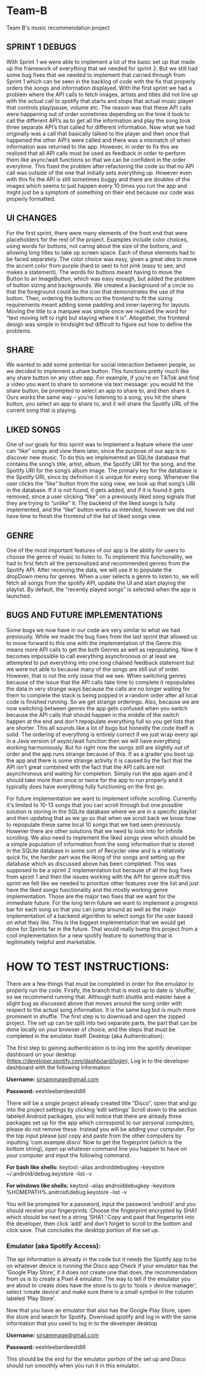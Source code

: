 # Team-B
Team B's music recommendation project 


## SPRINT 1 DEBUGS
With Sprint 1 we were able to implement a lot of the basic set up that made up the framework of everything that we needed for sprint 2. But we still had some bug fixes that we needed to implement that carried through from Sprint 1 which can be seen in the backlog of code with the fix that properly orders the songs and information displayed. With the first sprint we had a problem where the API calls to fetch images, artists and titles did not line up with the actual call to spotify that starts and stops that actual music player that controls play/pause, volume etc. The reason was that these API calls were happening out of order sometimes depending on the time it took to call the different API’s as to get all the information and play the song took three separate API’s that called for different information. Now what we had originally was a call that basically talked to the player and then once that happened the other API’s were called and there was a mismatch of when information was returned to the app. However, in order to fix this we realized that all API calls must be used as feedback in order to perform them like async/wait functions so that we can be confident in the order everytime. This fixed the problem after refactoring the code so that no API call was outside of the one that initially sets everything up. However even with this fix the API is still sometimes buggy and there are doubles of the images which seems to just happen every 10 times you run the app and might just be a symptom of something on their end because our code was properly formatted.

## UI CHANGES
For the first sprint, there were many elements of the front end that were placeholders for the rest of the project. Examples include color choices, using words for buttons, not caring about the size of the buttons, and allowing long titles to take up screen space. Each of these elements had to be faced separately. The color choice was easy, given a great idea to move the accent color from purple (hard to see) to hot pink (easy to see, and makes a statement). The words for buttons meant having to move the Button to an ImageButton, which was easy enough, but added the problem of button sizing and backgrounds. We created a background of a circle so that the foreground could be the icon that demonstrates the use of the button. Then, ordering the buttons on the frontend to fit the sizing requirements meant adding some padding and inner-layering for layouts. Moving the title to a marquee was simple once we realized the word for “text moving left to right but staying where it is”. Altogether, the frontend design was simple in hindsight but difficult to figure out how to define the problems.

## SHARE 
We wanted to add some potential for social interaction between people, so we decided to implement a share button. This functions pretty much like any share button on any other app. For example, if you’re on TikTok and find a video you want to share to someone via text message: you would hit the share button, be prompted to select an app to share to, and then share it. Ours works the same way – you’re listening to a song, you hit the share button, you select an app to share to, and it will share the Spotify URL of the current song that is playing.

## LIKED SONGS
One of our goals for this sprint was to implement a feature where the user can “like” songs and view them later, since the purpose of our app is to discover new music. To do this we implemented an SQLite database that contains the song’s title, artist, album, the Spotify URI for the song, and the Spotify URI for the song’s album image. The primary key for the database is the Spotify URI, since by definition it is unique for every song. Whenever the user clicks the “like” button from the song view, we look up that song’s URI in the database. If it is not found, it gets added, and if it is found it gets removed, since a user clicking “like” on a previously liked song signals that they are trying to “unlike” it. The backend of the liked songs is fully implemented, and the “like” button works as intended, however we did not have time to finish the frontend of the list of liked songs view.

## GENRE
One of the most important features of our app is the ability for users to choose the genre of music to listen to. To implement this functionality, we had to first fetch all the personalized and recommended genres from the Spotify API. After receiving the data, we will use it to populate the dropDown menu for genres. When a user selects a genre to listen to, we will fetch all songs from the spotify API, update the UI and start playing the playlist. By default, the “recently played songs” is selected when the app is launched.

## BUGS AND FUTURE IMPLEMENTATIONS 
Some bugs we now have in our code are very similar to what we had previously. While we made the bug fixes from the last sprint that allowed us to move forward to this one with the implementation of the Genre this means more API calls to get the both Genres as well as repopulating. Now it becomes impossible to call everything asynchronous or at least we attempted to put everything into one long chained feedback statement but we were not able to because many of the songs are still out of order. However, that is not the only issue that we see. When switching genres because of the issue that the API calls take time to complete it repopulates the data in very strange ways because the calls are no longer waiting for them to complete the stack is being popped in a random order after all local code is finished running. So we get strange orderings. Also, because we are now switching between genres the app gets confused when you switch because the API calls that should happen in the middle of the switch happen at the end and don’t repopulate everything full so you get lists that are shorter. This all sounds like a lot of bugs but honestly the code itself is solid. The ordering of everything is entirely correct if we just wrap every api in a Java version of async/wait function then we will have everything working harmoniously. But for right now the songs still are slightly out of order and the app runs strange because of this. If as a grader you boot up the app and there is some strange activity it is caused by the fact that the API isn’t great combined with the fact that the API calls are not asynchronous and waiting for completion. Simply run the app again and it should take more than once or twice for the app to run properly and it typically does have everything fully functioning on the first go.

For future implementation we want to implement infinite scrolling. Currently it's limited to 10-13 songs that you can scroll through but one possible solution is storing in the SQLite database where we are in a specific playlist and then updating that as we go so that when we scroll back we know how to repopulate these same local 10 songs that we had seen previously. However there are other solutions that we need to look into for infinite scrolling. We also need to implement the liked songs view which should be a simple population of information from the song information that is stored in the SQLite database in some sort of Recycler view and is a relatively quick fix, the harder part was the liking of the songs and setting up the database which as discussed above has been completed. This was supposed to be a sprint 2 implementation but because of all the bug fixes from sprint 1 and then the issues working with the API for genre stuff this sprint we felt like we needed to prioritize other features over the list and just have the liked songs functionality and the mostly working genre implementation. Those are the major two fixes that we want for the immediate future. For the long term future we want to implement a progress bar for each song so that you can jump around as well as the major implementation of a backend algorithm to select songs for the user based on what they like. This is the biggest implementation that we would get done for Sprints far in the future. That would really bump this project from a cool implementation for a new spotify feature to something that is legitimately helpful and marketable.

# HOW TO TEST INSTRUCTIONS:
There are a few things that must be completed in order for the emulator to properly run the code. Firstly, the branch that is most up to date is ‘shuffle’, so we recommend running that. Although both shuttle and master have a slight bug as discussed above that moves around the song order with respect to the actual song information. It is the same bug but is much more prominent in shuffle. The first step is to download and open the zipped project.
The set up can be split into two separate parts, the part that can be done locally on your browser of choice, and the steps that must be completed in the emulator itself.
Desktop (aka Authentication):

The first step to gaining authentication is to log into the spotify developer dashboard on your desktop (https://developer.spotify.com/dashboard/login),
Log in to the developer dashboard with the following information:

**Username:** sirsammage@gmail.com

**Password:** eeshleeberdeesh86

There will be a single project already created title “Disco”, open that and go into the project settings by clicking ‘edit settings’
Scroll down to the section labeled Android packages, you will notice that there are already three packages set up for the app which correspond to our personal computers, please do not remove these. Instead you will be adding your computer.
For the top input please just copy and paste from the other computers by inputting ‘com.example.disco’
Now to get the fingerprint (which is the bottom string), open up whatever command line you happen to have on your computer and input the following command.

**For bash like shells:**
keytool -alias androiddebugkey -keystore ~/.android/debug.keystore -list -v

**For windows like shells:**
keytool -alias androiddebugkey -keystore %HOMEPATH%\.android\debug.keystore -list -v

You will be prompted for a password, input the password ‘android’ and you should receive your fingerprints. Choose the fingerprint encrypted by SHA1 which should be next to a string ‘SHA1:’
Copy and past that fingerprint into the developer, then click ‘add’ and don’t forget to scroll to the bottom and click save.
That concludes the desktop portion of the set up.

### Emulator (aka Spotify Access):
The api information is already in the code but it needs the Spotify app to be on whatever device is running the Disco app
Check if your emulator has the ‘Google Play Store’, if it does not create one that does, the recommendation from us is to create a Pixel 4 emulator.
The way to tell if the emulator you are about to create does have the store is to go to ‘tools > device manager’, select ‘create device’ and make sure there is a small symbol in the column labeled ‘Play Store’.

Now that you have an emulator that also has the Google Play Store, open the store and search for Spotify.
Download spotify and log in with the same information that you used to log in to the developer desktop

**Username:** sirsammage@gmail.com

**Password:** eeshleeberdeesh86

This should be the end for the emulator portion of the set up and Disco should run smoothly when you run it in this emulator.